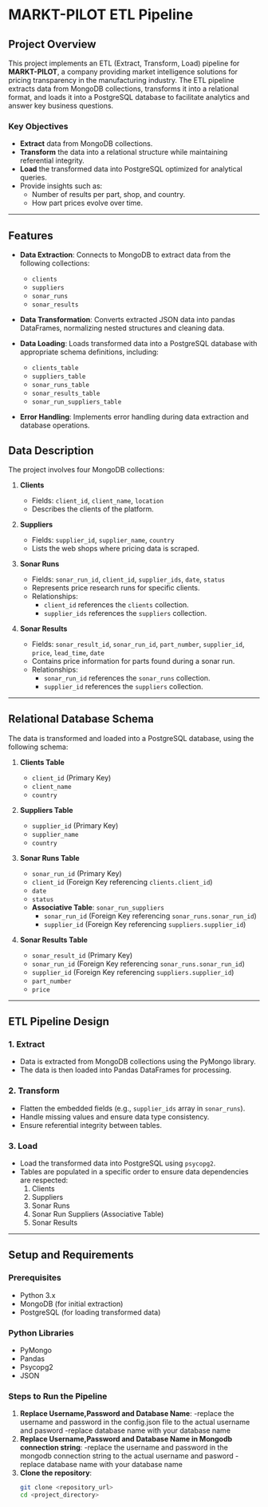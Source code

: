 # MARKT-PILOT ETL Pipeline

## Project Overview

This project implements an ETL (Extract, Transform, Load) pipeline for **MARKT-PILOT**, a company providing market intelligence solutions for pricing transparency in the manufacturing industry. The ETL pipeline extracts data from MongoDB collections, transforms it into a relational format, and loads it into a PostgreSQL database to facilitate analytics and answer key business questions.

### Key Objectives
- **Extract** data from MongoDB collections.
- **Transform** the data into a relational structure while maintaining referential integrity.
- **Load** the transformed data into PostgreSQL optimized for analytical queries.
- Provide insights such as:
  - Number of results per part, shop, and country.
  - How part prices evolve over time.

---

## Features

- **Data Extraction**: Connects to MongoDB to extract data from the following collections:
  - `clients` 
  - `suppliers`
  - `sonar_runs`
  - `sonar_results`

- **Data Transformation**: Converts extracted JSON data into pandas DataFrames, normalizing nested structures and cleaning data.

- **Data Loading**: Loads transformed data into a PostgreSQL database with appropriate schema definitions, including:
  - `clients_table`
  - `suppliers_table`
  - `sonar_runs_table`
  - `sonar_results_table`
  - `sonar_run_suppliers_table`

- **Error Handling**: Implements error handling during data extraction and database operations.


## Data Description

The project involves four MongoDB collections:

1. **Clients**
   - Fields: `client_id`, `client_name`, `location`
   - Describes the clients of the platform.
   
2. **Suppliers**
   - Fields: `supplier_id`, `supplier_name`, `country`
   - Lists the web shops where pricing data is scraped.
   
3. **Sonar Runs**
   - Fields: `sonar_run_id`, `client_id`, `supplier_ids`, `date`, `status`
   - Represents price research runs for specific clients.
   - Relationships:
     - `client_id` references the `clients` collection.
     - `supplier_ids` references the `suppliers` collection.
   
4. **Sonar Results**
   - Fields: `sonar_result_id`, `sonar_run_id`, `part_number`, `supplier_id`, `price`, `lead_time`, `date`
   - Contains price information for parts found during a sonar run.
   - Relationships:
     - `sonar_run_id` references the `sonar_runs` collection.
     - `supplier_id` references the `suppliers` collection.

---

## Relational Database Schema

The data is transformed and loaded into a PostgreSQL database, using the following schema:

1. **Clients Table**
   - `client_id` (Primary Key)
   - `client_name`
   - `country`

2. **Suppliers Table**
   - `supplier_id` (Primary Key)
   - `supplier_name`
   - `country`

3. **Sonar Runs Table**
   - `sonar_run_id` (Primary Key)
   - `client_id` (Foreign Key referencing `clients.client_id`)
   - `date`
   - `status`
   - **Associative Table**: `sonar_run_suppliers`
     - `sonar_run_id` (Foreign Key referencing `sonar_runs.sonar_run_id`)
     - `supplier_id` (Foreign Key referencing `suppliers.supplier_id`)

4. **Sonar Results Table**
   - `sonar_result_id` (Primary Key)
   - `sonar_run_id` (Foreign Key referencing `sonar_runs.sonar_run_id`)
   - `supplier_id` (Foreign Key referencing `suppliers.supplier_id`)
   - `part_number`
   - `price`

---

## ETL Pipeline Design

### 1. Extract
- Data is extracted from MongoDB collections using the PyMongo library.
- The data is then loaded into Pandas DataFrames for processing.

### 2. Transform
- Flatten the embedded fields (e.g., `supplier_ids` array in `sonar_runs`).
- Handle missing values and ensure data type consistency.
- Ensure referential integrity between tables.

### 3. Load
- Load the transformed data into PostgreSQL using `psycopg2`.
- Tables are populated in a specific order to ensure data dependencies are respected:
  1. Clients
  2. Suppliers
  3. Sonar Runs
  4. Sonar Run Suppliers (Associative Table)
  5. Sonar Results

---

## Setup and Requirements

### Prerequisites
- Python 3.x
- MongoDB (for initial extraction)
- PostgreSQL (for loading transformed data)

### Python Libraries
- PyMongo
- Pandas
- Psycopg2
- JSON

### Steps to Run the Pipeline
1. **Replace Username,Password and Database Name**:
-replace the username and password in the config.json file to the actual username and pasword
-replace database name with your database name 
2. **Replace Username,Password and Database Name in Mongodb connection string**:
-replace the username and password in the mongodb connection string to the actual username and pasword
-replace database name with your database name 
3. **Clone the repository**:
   ```bash
   git clone <repository_url>
   cd <project_directory>
